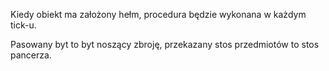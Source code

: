 Kiedy obiekt ma założony hełm, procedura będzie wykonana w każdym tick-u.

Pasowany byt to byt noszący zbroję, przekazany stos przedmiotów to stos pancerza.